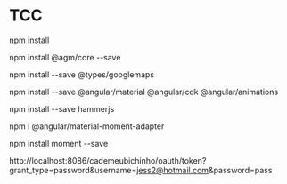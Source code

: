 # TCC
npm install

npm install @agm/core --save

npm install --save @types/googlemaps

npm install --save @angular/material @angular/cdk @angular/animations

npm install --save hammerjs

npm i @angular/material-moment-adapter

npm install moment --save

http://localhost:8086/cademeubichinho/oauth/token?grant_type=password&username=jess2@hotmail.com&password=pass


